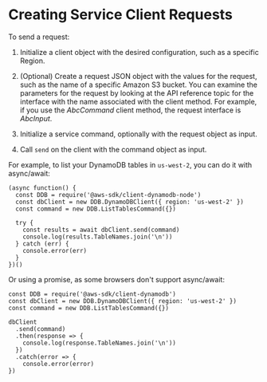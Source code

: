 # Creating Service Client Requests<a name="the-request-object"></a>

To send a request:

1. Initialize a client object with the desired configuration, such as a specific Region\.

1. \(Optional\) Create a request JSON object with the values for the request, such as the name of a specific Amazon S3 bucket\. You can examine the parameters for the request by looking at the API reference topic for the interface with the name associated with the client method\. For example, if you use the *AbcCommand* client method, the request interface is *AbcInput*\.

1. Initialize a service command, optionally with the request object as input\.

1. Call `send` on the client with the command object as input\.

For example, to list your DynamoDB tables in `us-west-2`, you can do it with async/await:

```
(async function() {
  const DDB = require('@aws-sdk/client-dynamodb-node')
  const dbClient = new DDB.DynamoDBClient({ region: 'us-west-2' })
  const command = new DDB.ListTablesCommand({})

  try {
    const results = await dbClient.send(command)
    console.log(results.TableNames.join('\n'))
  } catch (err) {
    console.error(err)
  }
})()
```

Or using a promise, as some browsers don't support async/await:

```
const DDB = require('@aws-sdk/client-dynamodb')
const dbClient = new DDB.DynamoDBClient({ region: 'us-west-2' })
const command = new DDB.ListTablesCommand({})

dbClient
  .send(command)
  .then(response => {
    console.log(response.TableNames.join('\n'))
  })
  .catch(error => {
    console.error(error)
})
```